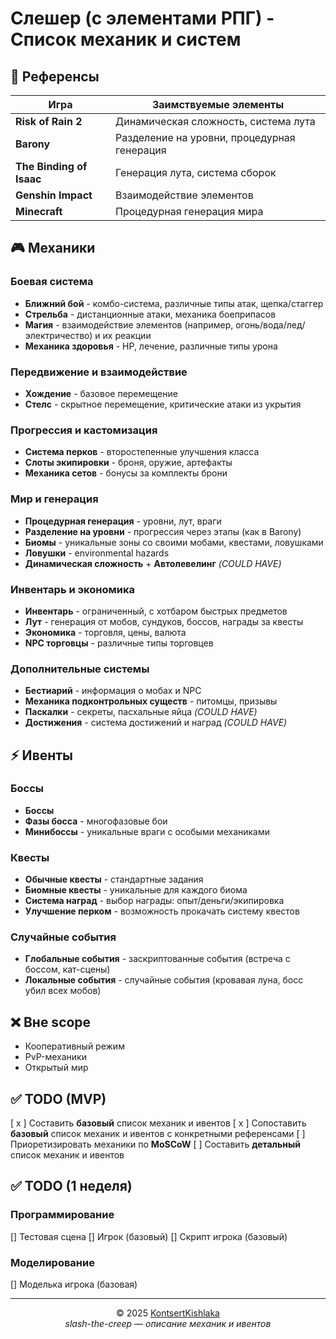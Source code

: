 # Слешер (с элементами РПГ) - Список механик и систем

## 🎯 Референсы

| Игра                     | Заимствуемые элементы                       |
| ------------------------ | ------------------------------------------- |
| **Risk of Rain 2**       | Динамическая сложность, система лута        |
| **Barony**               | Разделение на уровни, процедурная генерация |
| **The Binding of Isaac** | Генерация лута, система сборок              |
| **Genshin Impact**       | Взаимодействие элементов                    |
| **Minecraft**            | Процедурная генерация мира                  |

## 🎮 Механики

### Боевая система

- **Ближний бой** - комбо-система, различные типы атак, щепка/стаггер
- **Стрельба** - дистанционные атаки, механика боеприпасов
- **Магия** - взаимодействие элементов (например, огонь/вода/лед/электричество) и их реакции
- **Механика здоровья** - HP, лечение, различные типы урона

### Передвижение и взаимодействие

- **Хождение** - базовое перемещение
- **Стелс** - скрытное перемещение, критические атаки из укрытия

### Прогрессия и кастомизация

- **Система перков** - второстепенные улучшения класса
- **Слоты экипировки** - броня, оружие, артефакты
- **Механика сетов** - бонусы за комплекты брони

### Мир и генерация

- **Процедурная генерация** - уровни, лут, враги
- **Разделение на уровни** - прогрессия через этапы (как в Barony)
- **Биомы** - уникальные зоны со своими мобами, квестами, ловушками
- **Ловушки** - environmental hazards
- **Динамическая сложность** + **Автолевелинг** _(COULD HAVE)_

### Инвентарь и экономика

- **Инвентарь** - ограниченный, с хотбаром быстрых предметов
- **Лут** - генерация от мобов, сундуков, боссов, награды за квесты
- **Экономика** - торговля, цены, валюта
- **NPC торговцы** - различные типы торговцев

### Дополнительные системы

- **Бестиарий** - информация о мобах и NPC
- **Механика подконтрольных существ** - питомцы, призывы
- **Паскалки** - секреты, пасхальные яйца _(COULD HAVE)_
- **Достижения** - система достижений и наград _(COULD HAVE)_

## ⚡ Ивенты

### Боссы

- **Боссы**
- **Фазы босса** - многофазовые бои
- **Минибоссы** - уникальные враги с особыми механиками

### Квесты

- **Обычные квесты** - стандартные задания
- **Биомные квесты** - уникальные для каждого биома
- **Система наград** - выбор награды: опыт/деньги/экипировка
- **Улучшение перком** - возможность прокачать систему квестов

### Случайные события

- **Глобальные события** - заскриптованные события (встреча с боссом, кат-сцены)
- **Локальные события** - случайные события (кровавая луна, босс убил всех мобов)

## ❌ Вне scope

- Кооперативный режим
- PvP-механики
- Открытый мир

## ✅ TODO (MVP)

[ x ] Составить **базовый** список механик и ивентов
[ x ] Сопоставить **базовый** список механик и ивентов с конкретными референсами
[ ] Приоретизировать механики по **MoSCoW**
[ ] Составить **детальный** список механик и ивентов

## ✅ TODO (1 неделя)

### Программирование

[] Тестовая сцена
[] Игрок (базовый)
[] Скрипт игрока (базовый)

### Моделирование

[] Моделька игрока (базовая)

---

<div align="center">
  <span>© 2025 <a href="https://github.com/KontsertKishlaka" targer="_blank">KontsertKishlaka</a></span>
  <br>
  <span><i>slash-the-creep — описание механик и ивентов</i></span>
</div>

